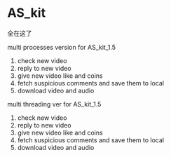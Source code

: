 # AS_kit

全在这了

multi processes version for AS_kit_1.5
1. check new video 
2. reply to new video
3. give new video like and coins
4. fetch suspicious comments and save them to local
5. download video and audio

multi threading ver for AS_kit_1.5
1. check new video 
2. reply to new video
3. give new video like and coins
4. fetch suspicious comments and save them to local
5. download video and audio
